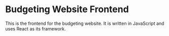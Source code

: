 # Budgeting Website Frontend
This is the frontend for the budgeting website. It is written in JavaScript and uses React as its framework.
